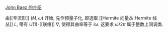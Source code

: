 
[John Baez 的介绍](https://math.ucr.edu/home/baez/quantization.html)

由[[辛流形]] $(M,\omega)$ 开始, 先作预量子化, 即选取 [[Hermite 向量丛|Hermite 线丛]] $L$, 带有 $U(1)$-[[联络]] $\nabla$, 使得其曲率等于 $i\omega$. 这要求 $\omega / 2\pi$ 属于整数上同调类.